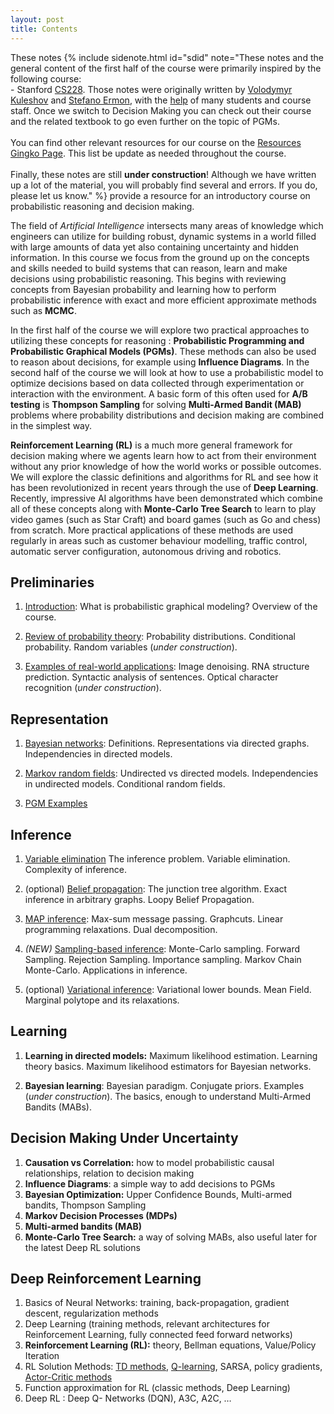```yaml
---
layout: post
title: Contents
---
```


<span class="newthought">These notes</span> 
{% include sidenote.html id="sdid" note="These notes and the general content of the first half of the course were primarily inspired by the following course:<br>- Stanford [CS228](https://cs228.stanford.edu/). Those notes were originally written by [Volodymyr Kuleshov](http://www.stanford.edu/~kuleshov) and [Stefano Ermon](http://cs.stanford.edu/~ermon/), with the [help](https://github.com/ermongroup/cs228-notes/commits/master) of many students and course staff. Once we switch to Decision Making you can check out their course and the related textbook to go even further on the topic of PGMs.<br><br>
You can find other relevant resources for our course on the [Resources Gingko Page](https://gingkoapp.com/4yf7qa). This list be update as needed throughout the course.
<br><br>
Finally, these notes are still **under construction**! Although we have written up a lot of the material, you will probably find several and errors. If you do, please let us know." %} provide a resource for an introductory course on probabilistic reasoning and decision making.

The field of *Artificial Intelligence* intersects many areas of knowledge which engineers can utilize for building robust, dynamic systems in a world filled with large amounts of data yet also containing uncertainty and hidden information.
In this course we focus from the ground up on the concepts and skills needed to build systems that can reason, learn and make decisions using probabilistic reasoning.
This begins with reviewing concepts from Bayesian probability and learning how to perform probabilistic inference with exact and more efficient approximate methods such as **MCMC**.

In the first half of the course we will explore two practical approaches to utilizing these concepts for reasoning : **Probabilistic Programming and Probabilistic Graphical Models (PGMs)**.
These methods can also be used to reason about decisions, for example using **Influence Diagrams**.
In the second half of the course we will look at how to use a probabilistic model to optimize decisions based on data collected through experimentation or interaction with the environment.
A basic form of this often used for **A/B testing** is **Thompson Sampling** for solving **Multi-Armed Bandit (MAB)** problems where probability distributions and decision making are combined in the simplest way.


**Reinforcement Learning (RL)** is a much more general framework for decision making where we agents learn how to act from their environment without any prior knowledge of how the world works or possible outcomes.
We will explore the classic definitions and algorithms for RL and see how it has been revolutionized in recent years through the use of **Deep Learning**.
Recently, impressive AI algorithms have been demonstrated which combine all of these concepts along with **Monte-Carlo Tree Search** to learn to play video games (such as Star Craft) and board games (such as Go and chess) from scratch.
More practical applications of these methods are used regularly in areas such as customer behaviour modelling, traffic control, automatic server configuration, autonomous driving and robotics.

## Preliminaries

1. [Introduction](preliminaries/introduction/): What is probabilistic graphical modeling? Overview of the course.

2. [Review of probability theory](preliminaries/probabilityreview): Probability distributions. Conditional probability. Random variables (*under construction*).

3. [Examples of real-world applications](preliminaries/applications): Image denoising. RNA structure prediction. Syntactic analysis of sentences. Optical character recognition (*under construction*).

## Representation

1. [Bayesian networks](representation/directed/): Definitions. Representations via directed graphs. Independencies in directed models. 

2. [Markov random fields](representation/undirected/): Undirected vs directed models. Independencies in undirected models. Conditional random fields.

1. [PGM Examples](representation/examples/) 


## Inference

1. [Variable elimination](inference/ve/) The inference problem. Variable elimination. Complexity of inference.

2. (optional) [Belief propagation](inference/jt/): The junction tree algorithm. Exact inference in arbitrary graphs. Loopy Belief Propagation.

3. [MAP inference](inference/map/): Max-sum message passing. Graphcuts. Linear programming relaxations. Dual decomposition. 

4. *(NEW)* [Sampling-based inference](inference/sampling/): Monte-Carlo sampling. Forward Sampling. Rejection Sampling. Importance sampling. Markov Chain Monte-Carlo. Applications in inference.

5. (optional) [Variational inference](inference/variational/): Variational lower bounds. Mean Field. Marginal polytope and its relaxations. 

## Learning

1. **Learning in directed models:** Maximum likelihood estimation. Learning theory basics. Maximum likelihood estimators for Bayesian networks.

4. **Bayesian learning**: Bayesian paradigm. Conjugate priors. Examples (*under construction*). The basics, enough to understand Multi-Armed Bandits (MABs). 

## Decision Making Under Uncertainty
1. **Causation vs Correlation:** how to model probabilistic causal relationships, relation to decision making   
1. **Influence Diagrams**: a simple way to add decisions to PGMs
1. **Bayesian Optimization:** Upper Confidence Bounds, Multi-armed bandits, Thompson Sampling
1. **Markov Decision Processes (MDPs)**
1. **Multi-armed bandits (MAB)** 
1. **Monte-Carlo Tree Search:** a way of solving MABs, also useful later for the latest Deep RL solutions

## Deep Reinforcement Learning
1. Basics of Neural Networks: training, back-propagation, gradient descent, regularization methods
1. Deep Learning (training methods, relevant architectures for Reinforcement Learning, fully connected feed forward networks)
1. **Reinforcement Learning (RL):** theory, Bellman equations, Value/Policy Iteration
1. RL Solution Methods: [TD methods](reinforcementlearning/tdlearning), [Q-learning](reinforcementlearning/qlearning), SARSA, policy gradients, [Actor-Critic methods](reinforcementlearning/actorcritic)
1. Function approximation for RL (classic methods, Deep Learning)
1. Deep RL : Deep Q- Networks (DQN), A3C, A2C, …




